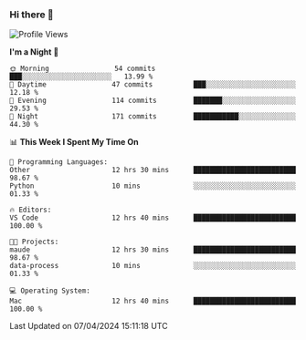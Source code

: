 ### Hi there 👋

<!--
**ALiersEL/ALiersEL** is a ✨ _special_ ✨ repository because its `README.md` (this file) appears on your GitHub profile.

Here are some ideas to get you started:

- 🔭 I’m currently working on ...
- 🌱 I’m currently learning ...
- 👯 I’m looking to collaborate on ...
- 🤔 I’m looking for help with ...
- 💬 Ask me about ...
- 📫 How to reach me: ...
- 😄 Pronouns: ...
- ⚡ Fun fact: ...
-->

<!--START_SECTION:waka-->
![Profile Views](http://img.shields.io/badge/Profile%20Views-0-blue)

**I'm a Night 🦉** 

```text
🌞 Morning                54 commits          ███░░░░░░░░░░░░░░░░░░░░░░   13.99 % 
🌆 Daytime                47 commits          ███░░░░░░░░░░░░░░░░░░░░░░   12.18 % 
🌃 Evening                114 commits         ███████░░░░░░░░░░░░░░░░░░   29.53 % 
🌙 Night                  171 commits         ███████████░░░░░░░░░░░░░░   44.30 % 
```


📊 **This Week I Spent My Time On** 

```text
💬 Programming Languages: 
Other                    12 hrs 30 mins      █████████████████████████   98.67 % 
Python                   10 mins             ░░░░░░░░░░░░░░░░░░░░░░░░░   01.33 % 

🔥 Editors: 
VS Code                  12 hrs 40 mins      █████████████████████████   100.00 % 

🐱‍💻 Projects: 
maude                    12 hrs 30 mins      █████████████████████████   98.67 % 
data-process             10 mins             ░░░░░░░░░░░░░░░░░░░░░░░░░   01.33 % 

💻 Operating System: 
Mac                      12 hrs 40 mins      █████████████████████████   100.00 % 
```


 Last Updated on 07/04/2024 15:11:18 UTC
<!--END_SECTION:waka-->
